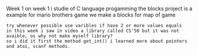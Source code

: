 Week 1 
    on week 1 i studie of C language progamming
    the blocks project is a example for mario brothers game
    we make a blocks for map of game
    
    try whenever possible use varibles if have 2 or more values equals
    in this week i saw in video a library called CS'50 but it was not avaible, os why not make myself library?
    so i did it first the method get_int() i learned more about pointers and atoi, scanf methods.
